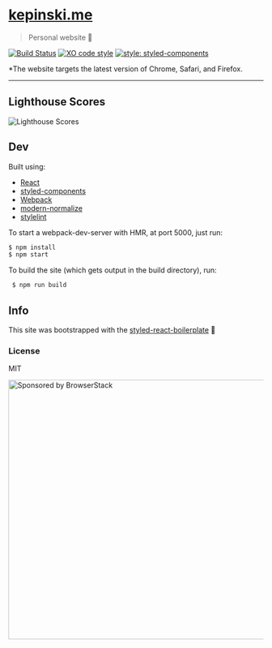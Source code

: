 # [kepinski.me](https://kepinski.me)

> Personal website 🚀

[![Build Status](https://travis-ci.org/xxczaki/kepinski.me.svg?branch=master)](https://travis-ci.org/xxczaki/kepinski.me) [![XO code style](https://img.shields.io/badge/code_style-XO-5ed9c7.svg)](https://github.com/xojs/xo)
[![style: styled-components](https://img.shields.io/badge/style-%F0%9F%92%85%20styled--components-orange.svg?colorB=daa357&colorA=db748e)](https://github.com/styled-components/styled-components)

*The website targets the latest version of Chrome, Safari, and Firefox.

---

## Lighthouse Scores

![Lighthouse Scores](https://lighthouse.now.sh/?perf=100&pwa=0&a11y=100&bp=100&seo=100)

## Dev

Built using:

- [React](https://reactjs.org/)
- [styled-components](https://www.styled-components.com/)
- [Webpack](https://webpack.js.org/)
- [modern-normalize](https://github.com/sindresorhus/modern-normalize)
- [stylelint](https://stylelint.io/)

To start a webpack-dev-server with HMR, at port 5000, just run:
``` bash
$ npm install
$ npm start
```

To build the site (which gets output in the build directory), run:
``` bash
 $ npm run build
```

## Info

This site was bootstrapped with the [styled-react-boilerplate](https://github.com/xxczaki/styled-react-boilerplate) :unicorn:

### License

MIT

<a href="https://www.browserstack.com/"><img src="https://imgur.com/l3iy9C6.png" width="512" alt="Sponsored by BrowserStack"></a>
